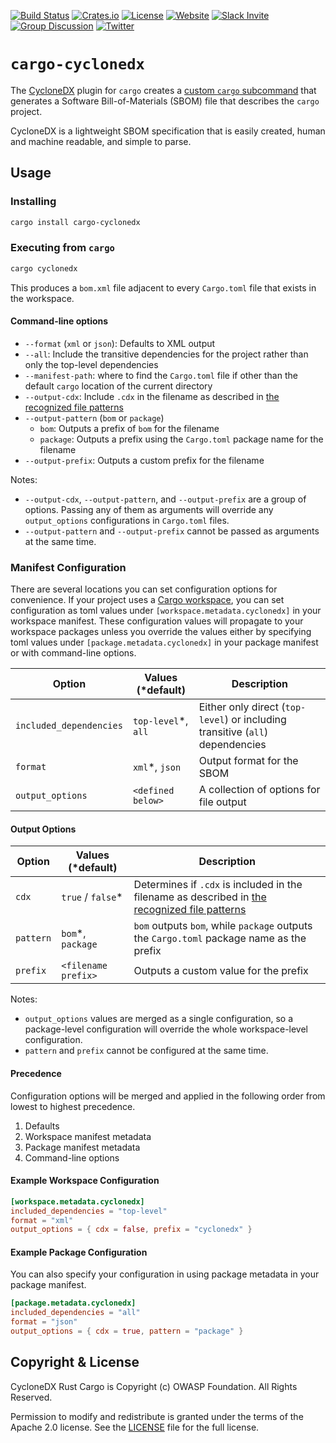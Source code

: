 [![Build Status](https://github.com/CycloneDX/cyclonedx-rust-cargo/workflows/Rust%20CI/badge.svg)](https://github.com/CycloneDX/cyclonedx-rust-cargo/actions?workflow=Rust+CI)
[![Crates.io](https://img.shields.io/crates/v/cargo-cyclonedx.svg)](https://crates.io/crates/cargo-cyclonedx)
[![License](https://img.shields.io/badge/license-Apache%202.0-brightgreen.svg)][License]
[![Website](https://img.shields.io/badge/https://-cyclonedx.org-blue.svg)](https://cyclonedx.org/)
[![Slack Invite](https://img.shields.io/badge/Slack-Join-blue?logo=slack&labelColor=393939)](https://cyclonedx.org/slack/invite)
[![Group Discussion](https://img.shields.io/badge/discussion-groups.io-blue.svg)](https://groups.io/g/CycloneDX)
[![Twitter](https://img.shields.io/twitter/url/http/shields.io.svg?style=social&label=Follow)](https://twitter.com/CycloneDX_Spec)

# `cargo-cyclonedx`

The [CycloneDX](https://cyclonedx.org/) plugin for `cargo` creates a [custom `cargo` subcommand](https://doc.rust-lang.org/cargo/reference/external-tools.html#custom-subcommands) that generates a Software Bill-of-Materials (SBOM) file that describes the `cargo` project.

CycloneDX is a lightweight SBOM specification that is easily created, human and machine readable, and simple to parse.

## Usage

### Installing

``` bash
cargo install cargo-cyclonedx
```

### Executing from `cargo`

``` bash
cargo cyclonedx
```

This produces a `bom.xml` file adjacent to every `Cargo.toml` file that exists in the workspace.

#### Command-line options

* `--format` (`xml` or `json`): Defaults to XML output
* `--all`: Include the transitive dependencies for the project rather than only the top-level dependencies
* `--manifest-path`: where to find the `Cargo.toml` file if other than the default `cargo` location of the current directory
* `--output-cdx`: Include `.cdx` in the filename as described in [the recognized file patterns](https://cyclonedx.org/specification/overview/#recognized-file-patterns)
* `--output-pattern` (`bom` or `package`)
  * `bom`: Outputs a prefix of `bom` for the filename
  * `package`: Outputs a prefix using the `Cargo.toml` package name for the filename
* `--output-prefix`: Outputs a custom prefix for the filename

Notes:

* `--output-cdx`, `--output-pattern`, and `--output-prefix` are a group of options. Passing any of them as arguments will override any `output_options` configurations in `Cargo.toml` files.
* `--output-pattern` and `--output-prefix` cannot be passed as arguments at the same time.

### Manifest Configuration

There are several locations you can set configuration options for convenience. If your project uses a
[Cargo workspace](https://doc.rust-lang.org/book/ch14-03-cargo-workspaces.html), you can set configuration as
toml values under `[workspace.metadata.cyclonedx]` in your workspace manifest. These configuration values will
propagate to your workspace packages unless you override the values either by specifying toml values under
`[package.metadata.cyclonedx]` in your package manifest or with command-line options.

Option                  | Values (*default)   | Description
----------------------- | ------------------- | --------------------------
`included_dependencies` | `top-level`*, `all` | Either only direct (`top-level`) or including transitive (`all`) dependencies
`format`                | `xml`*, `json`      | Output format for the SBOM
`output_options`        | `<defined below>`   | A collection of options for file output

#### Output Options

Option    | Values (*default)   | Description
--------- | ------------------- | --------------------------
`cdx`     | `true` / `false`*   | Determines if `.cdx` is included in the filename as described in [the recognized file patterns](https://cyclonedx.org/specification/overview/#recognized-file-patterns)
`pattern` | `bom`*, `package`   | `bom` outputs `bom`, while `package` outputs the `Cargo.toml` package name as the prefix
`prefix`  | `<filename prefix>` | Outputs a custom value for the prefix

Notes:

* `output_options` values are merged as a single configuration, so a package-level configuration will override the whole workspace-level configuration.
* `pattern` and `prefix` cannot be configured at the same time.

#### Precedence

Configuration options will be merged and applied in the following order from lowest to highest precedence.

1. Defaults
2. Workspace manifest metadata
3. Package manifest metadata
4. Command-line options

#### Example Workspace Configuration

``` toml
[workspace.metadata.cyclonedx]
included_dependencies = "top-level"
format = "xml"
output_options = { cdx = false, prefix = "cyclonedx" }
```

#### Example Package Configuration

You can also specify your configuration in using package metadata in your package manifest.

``` toml
[package.metadata.cyclonedx]
included_dependencies = "all"
format = "json"
output_options = { cdx = true, pattern = "package" }
```

## Copyright & License

CycloneDX Rust Cargo is Copyright (c) OWASP Foundation. All Rights Reserved.

Permission to modify and redistribute is granted under the terms of the Apache 2.0 license. See the [LICENSE] file for the full license.

[License]: https://github.com/CycloneDX/cyclonedx-rust-cargo/blob/master/LICENSE
